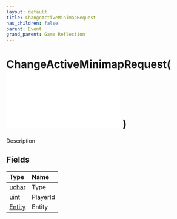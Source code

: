 ```yaml
---
layout: default
title: ChangeActiveMinimapRequest
has_children: false
parent: Event
grand_parent: Game Reflection
---
```

# ChangeActiveMinimapRequest( ![ EntityEventBase ](/game-reflection/events/entity_event_base.md) )
Description 

## Fields
| Type | Name |
|:-------------|:--------------|
| [uchar](/game-reflection/enums/uchar.md) | Type |
| [uint](/game-reflection/components/uint.md) | PlayerId |
| [Entity](/game-reflection/classes/entity.md) | Entity |
